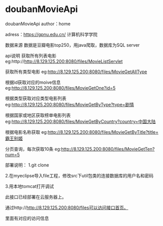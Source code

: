 # doubanMovieApi
doubanMovieApi
author：home

adress：https://gpnu.edu.cn/ 计算机科学学院

数据来源
数据是豆瓣电影top250，用java爬取，数据库为SQL server

api说明
获取所有列表电影
eg:http://http://8.129.125.200:8080/files/MovieListServlet

获取所有类型电影
eg:http://8.129.125.200:8080/files/MovieGetAllType

根据id获取对应的moive信息
eg:http://8.129.125.200:8080/files/MovieGetOne?id=5

根据类型获取对应类型电影列表
eg:http://8.129.125.200:8080/files/MovieGetByType?type=剧情

根据国家或地区获取榜单电影列表
eg:http://8.129.125.200:8080/files/MovieGetByCountry?country=中国大陆

根据电影名称获取
eg:http://8.129.125.200:8080/files/MovieGetByTitle?title=霸王别姬

分页查询，每次获取10条
eg:http://8.129.125.200:8080/files/MovieGetTen?num=5

部署说明：
1.git clone

2.在myeclipse导入file工程，修改src下util包类的连接数据库的用户名和密码

3.用本地tomcat打开调试

此接口已经部署在云服务器上。

通过http://http://8.129.125.200:8080/files可以访问接口首页。

里面有对应的访问信息

